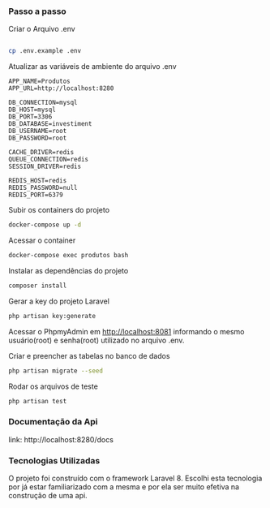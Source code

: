 ### Passo a passo

Criar o Arquivo .env
```sh

cp .env.example .env
```

Atualizar as variáveis de ambiente do arquivo .env
```dosini
APP_NAME=Produtos
APP_URL=http://localhost:8280

DB_CONNECTION=mysql
DB_HOST=mysql
DB_PORT=3306
DB_DATABASE=investiment
DB_USERNAME=root
DB_PASSWORD=root

CACHE_DRIVER=redis
QUEUE_CONNECTION=redis
SESSION_DRIVER=redis

REDIS_HOST=redis
REDIS_PASSWORD=null
REDIS_PORT=6379
```

Subir os containers do projeto
```sh
docker-compose up -d
```

Acessar o container
```sh
docker-compose exec produtos bash
```

Instalar as dependências do projeto
```sh
composer install
```

Gerar a key do projeto Laravel
```sh
php artisan key:generate
```
Acessar o PhpmyAdmin em [http://localhost:8081](http://localhost:8081) informando o mesmo usuário(root) e senha(root) utilizado no arquivo .env.

Criar e preencher as tabelas no banco de dados
```sh
php artisan migrate --seed
```

Rodar os arquivos de teste
```sh
php artisan test
```

### Documentação da Api
link: http://localhost:8280/docs

### Tecnologias Utilizadas
O projeto foi construído com o framework Laravel 8. Escolhi esta tecnologia por já estar familiarizado com a mesma e por ela ser muito efetiva na construção de uma api. 
